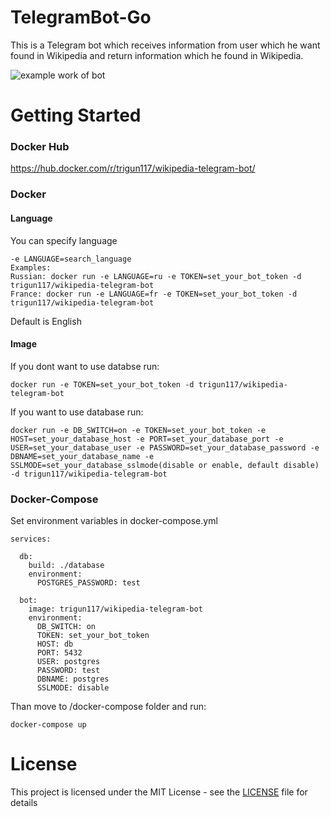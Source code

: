# TelegramBot-Go

 This is a Telegram bot which receives information from user which he want found in Wikipedia and return information which he found in Wikipedia.

![example work of bot](https://github.com/trigun117/TelegramBot-Go/blob/master/example.jpg)
# Getting Started
### Docker Hub
https://hub.docker.com/r/trigun117/wikipedia-telegram-bot/
### Docker
#### Language
You can specify language
```
-e LANGUAGE=search_language
Examples: 
Russian: docker run -e LANGUAGE=ru -e TOKEN=set_your_bot_token -d trigun117/wikipedia-telegram-bot
France: docker run -e LANGUAGE=fr -e TOKEN=set_your_bot_token -d trigun117/wikipedia-telegram-bot
```
Default is English

#### Image
If you dont want to use databse run:
```
docker run -e TOKEN=set_your_bot_token -d trigun117/wikipedia-telegram-bot
```
If you want to use database run:
```
docker run -e DB_SWITCH=on -e TOKEN=set_your_bot_token -e HOST=set_your_database_host -e PORT=set_your_database_port -e USER=set_your_database_user -e PASSWORD=set_your_database_password -e DBNAME=set_your_database_name -e SSLMODE=set_your_database_sslmode(disable or enable, default disable) -d trigun117/wikipedia-telegram-bot
```
### Docker-Compose
Set environment variables in docker-compose.yml
```
services:

  db:
    build: ./database
    environment:
      POSTGRES_PASSWORD: test

  bot:
    image: trigun117/wikipedia-telegram-bot
    environment:
      DB_SWITCH: on
      TOKEN: set_your_bot_token
      HOST: db
      PORT: 5432
      USER: postgres
      PASSWORD: test
      DBNAME: postgres
      SSLMODE: disable
```
Than move to /docker-compose folder and run:
```
docker-compose up
```

# License

This project is licensed under the MIT License - see the [LICENSE](LICENSE) file for details
